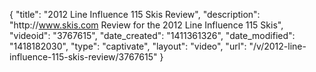 {
    "title": "2012 Line Influence 115 Skis Review",
    "description": "http:\/\/www.skis.com Review for the 2012 Line Influence 115 Skis",
    "videoid": "3767615",
    "date_created": "1411361326",
    "date_modified": "1418182030",
    "type": "captivate",
    "layout": "video",
    "url": "\/v\/2012-line-influence-115-skis-review\/3767615"
}